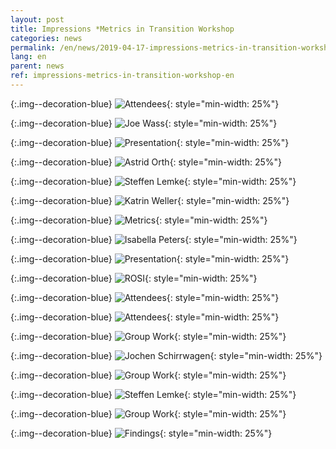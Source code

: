```yaml
---
layout: post
title: Impressions *Metrics in Transition Workshop 
categories: news
permalink: /en/news/2019-04-17-impressions-metrics-in-transition-workshop-en
lang: en
parent: news
ref: impressions-metrics-in-transition-workshop-en
---
```

<!-- Start editing content here-->

  
{:.img--decoration-blue}
![Attendees](https://metrics-project.net/img/events/metrics_in_transition_IMG_6683.jpg){: style="min-width: 25%"}  
  
{:.img--decoration-blue}
![Joe Wass](https://metrics-project.net/img/events/Metrics_in_transition_IMG_6628.jpg){: style="min-width: 25%"}  
    
  {:.img--decoration-blue}
![Presentation](https://metrics-project.net/img/events/Metrics_in_Transition_IMG_1995.JPG){: style="min-width: 25%"}  
  
  {:.img--decoration-blue}
![Astrid Orth](https://metrics-project.net/img/events/Metrics_in_transitionIMG_6649.jpg){: style="min-width: 25%"}   
  
  {:.img--decoration-blue}
![Steffen Lemke](https://metrics-project.net/img/events/metrics_in_transition_IMG_6640.jpg){: style="min-width: 25%"} 
  
  {:.img--decoration-blue}
![Katrin Weller](https://metrics-project.net/img/events/metrics_in_transition_IMG_6643.jpg){: style="min-width: 25%"}  
      
{:.img--decoration-blue}
![Metrics](https://metrics-project.net/img/events/Metrics_in_transition_IMG_2010.JPG){: style="min-width: 25%"}   
    
  {:.img--decoration-blue}
![Isabella Peters](https://metrics-project.net/img/events/metrics_in_transition_IMG_6662.jpg){: style="min-width: 25%"}   
  
  {:.img--decoration-blue}
![Presentation](https://metrics-project.net/img/events/metrics_in_transition_IMG_2003.JPG){: style="min-width: 25%"}   
    
  {:.img--decoration-blue}
![ROSI](https://metrics-project.net/img/events/metrics_in_transition_IMG_6669.jpg){: style="min-width: 25%"}   
    
 {:.img--decoration-blue}
![Attendees](https://metrics-project.net/img/events/metrics_in_transition_IMG_6684.jpg){: style="min-width: 25%"}   
  
  {:.img--decoration-blue}
![Attendees](https://metrics-project.net/img/events/metrics_in_transitionIMG_2011.JPG){: style="min-width: 25%"}   
    
   {:.img--decoration-blue}
![Group Work](https://metrics-project.net/img/events/metrics_in_transition_IMG_20190327_170400.jpg){: style="min-width: 25%"}   
   
   {:.img--decoration-blue}
![Jochen Schirrwagen](https://metrics-project.net/img/events/metrics_in_transition_IMG_6690.jpg){: style="min-width: 25%"}   
    
  {:.img--decoration-blue}
![Group Work](https://metrics-project.net/img/events/metrics_in_transition_IMG_20190327_170315.jpg){: style="min-width: 25%"}   
    
   {:.img--decoration-blue}
![Steffen Lemke](https://metrics-project.net/img/events/metrics_in_transition_IMG_6692.jpg){: style="min-width: 25%"}   
    
   {:.img--decoration-blue}
![Group Work](https://metrics-project.net/img/events/metrics_in_transition_IMG_20190327_170209.jpg){: style="min-width: 25%"}
  
   {:.img--decoration-blue}
![Findings](https://metrics-project.net/img/events/metrcis_in_transition_Twitter_20190328_145243.jpg){: style="min-width: 25%"}
  


